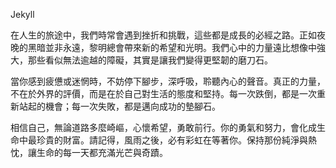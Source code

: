 Jekyll

在人生的旅途中，我們時常會遇到挫折和挑戰，這些都是成長的必經之路。正如夜晚的黑暗並非永遠，黎明總會帶來新的希望和光明。我們心中的力量遠比想像中強大，那些看似無法逾越的障礙，其實是讓我們變得更堅韌的磨刀石。

當你感到疲憊或迷惘時，不妨停下腳步，深呼吸，聆聽內心的聲音。真正的力量，不在於外界的評價，而是在於自己對生活的態度和堅持。每一次跌倒，都是一次重新站起的機會；每一次失敗，都是邁向成功的墊腳石。

相信自己，無論道路多麼崎嶇，心懷希望，勇敢前行。你的勇氣和努力，會化成生命中最珍貴的財富。請記得，風雨之後，必有彩虹在等著你。保持那份純淨與熱忱，讓生命的每一天都充滿光芒與奇蹟。